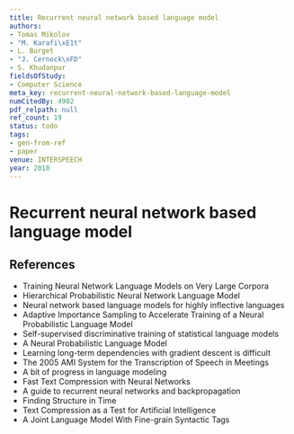 ```yaml
---
title: Recurrent neural network based language model
authors:
- Tomas Mikolov
- "M. Karafi\xE1t"
- L. Burget
- "J. Cernock\xFD"
- S. Khudanpur
fieldsOfStudy:
- Computer Science
meta_key: recurrent-neural-network-based-language-model
numCitedBy: 4902
pdf_relpath: null
ref_count: 19
status: todo
tags:
- gen-from-ref
- paper
venue: INTERSPEECH
year: 2010
---
```


# Recurrent neural network based language model

## References

- Training Neural Network Language Models on Very Large Corpora
- Hierarchical Probabilistic Neural Network Language Model
- Neural network based language models for highly inflective languages
- Adaptive Importance Sampling to Accelerate Training of a Neural Probabilistic Language Model
- Self-supervised discriminative training of statistical language models
- A Neural Probabilistic Language Model
- Learning long-term dependencies with gradient descent is difficult
- The 2005 AMI System for the Transcription of Speech in Meetings
- A bit of progress in language modeling
- Fast Text Compression with Neural Networks
- A guide to recurrent neural networks and backpropagation
- Finding Structure in Time
- Text Compression as a Test for Artificial Intelligence
- A Joint Language Model With Fine-grain Syntactic Tags
